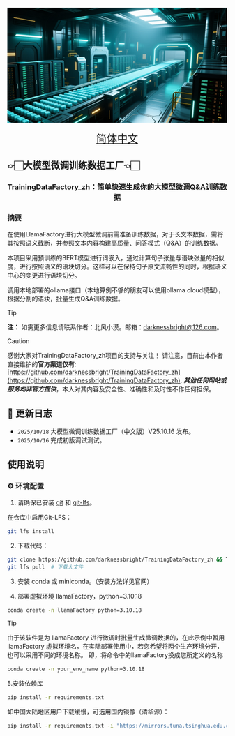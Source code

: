 [![TrainingDataFactory_zh](assets/title_image.png)](assets/title_image.png)

<div align="center">
<a href="README.md" style="font-size: 24px">简体中文</a> 
</div>

## 👉🏻大模型微调训练数据工厂👈🏻

<center><h3>TrainingDataFactory_zh：简单快速生成你的大模型微调Q&A训练数据</h3></center>

### 摘要

在使用LlamaFactory进行大模型微调前需准备训练数据，对于长文本数据，需将其按照语义截断，并参照文本内容构建高质量、问答模式（Q&A）的训练数据。

本项目采用预训练的BERT模型进行词嵌入，通过计算句子张量与语块张量的相似度，进行按照语义的语块切分。这样可以在保持句子原文流畅性的同时，根据语义中心的变更进行语块切分。

调用本地部署的ollama接口（本地算例不够的朋友可以使用ollama cloud模型），根据分割的语块，批量生成Q&A训练数据。

> [!TIP]
>**注：** 如需更多信息请联系作者：北风小漠。邮箱：darknessbright@126.com</u>。

> [!CAUTION]
> 感谢大家对TrainingDataFactory_zh项目的支持与关注！
> 请注意，目前由本作者直接维护的**官方渠道仅有**: [https://github.com/darknessbright/TrainingDataFactory_zh](https://github.com/darknessbright/TrainingDataFactory_zh).
> ***其他任何网站或服务均非官方提供***，本人对其内容及安全性、准确性和及时性不作任何担保。

## 📣 更新日志

- `2025/10/18` 大模型微调训练数据工厂（中文版）V25.10.16 发布。
- `2025/10/16` 完成初版调试测试。

## 使用说明

### ⚙️ 环境配置

1. 请确保已安装 [git](https://git-scm.com/downloads) 和 [git-lfs](https://git-lfs.com/)。

在仓库中启用Git-LFS：

```bash
git lfs install
```

2. 下载代码：

```bash
git clone https://github.com/darknessbright/TrainingDataFactory_zh && TrainingDataFactory_zh
git lfs pull  # 下载大文件
```

3. 安装 conda 或 miniconda。（安装方法详见官网）
   
4. 部署虚拟环境 llamaFactory，python=3.10.18

```bash
conda create -n llamaFactory python=3.10.18
```

> [!TIP]
> 
> 由于该软件是为 llamaFactory 进行微调时批量生成微调数据的，在此示例中暂用 llamaFactory 虚拟环境名，在实际部署使用中，若您希望将两个生产环境分开，也可以采用不同的环境名称。
> 即，将命令中的llamaFactory换成您所定义的名称
> ```bash
> conda create -n your_env_name python=3.10.18
> ```

5.安装依赖库

```bash
pip install -r requirements.txt
```

如中国大陆地区用户下载缓慢，可选用国内镜像（清华源）：

```bash
pip install -r requirements.txt -i "https://mirrors.tuna.tsinghua.edu.cn/pypi/web/simple"
```
